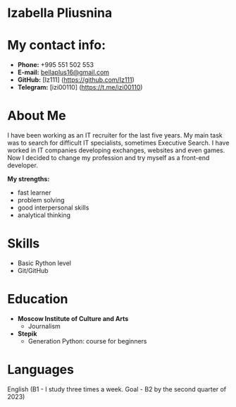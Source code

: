 # **Izabella Pliusnina**

# **My contact info:**

* **Phone:** +995 551 502 553
* **E-mail:** bellaplus16@gmail.com
* **GitHub:** [Iz111] (https://github.com/Iz111)
* **Telegram:** [izi00110] (https://t.me/izi00110)

# **About Me**

I have been working as an IT recruiter for the last five years. My main task was to search for difficult IT specialists, sometimes Executive Search. I have worked in IT companies developing exchanges, websites and even games. Now I decided to change my profession and try myself as a front-end developer.

**My strengths:**
* fast learner 
* problem solving
* good interpersonal skills
* analytical thinking

# **Skills**

* Basic Rython level
* Git/GitHub

# **Education**

* **Moscow Institute of Culture and Arts**
    - Journalism
* **Stepik**
    - Generation Python: course for beginners

# Languages
English (B1 - I study three times a week. Goal - B2 by the second quarter of 2023)